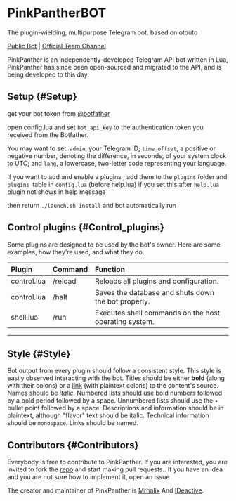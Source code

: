 # PinkPantherBOT


The plugin-wielding, multipurpose Telegram bot.
based on otouto

[Public Bot](http://telegram.me/pinkpantherbot) | [Official  Team Channel](http://telegram.me/royalteamch)

PinkPanther is an independently-developed Telegram API bot written in Lua, PinkPanther has since been open-sourced and migrated to the API, and is being developed to this day.

## Setup {#Setup}
get your bot token from [@botfather](http://telegram.me/botfather)

open config.lua and set `bot_api_key` to the authentication token you received from the Botfather.

You may want to set: `admin`, your Telegram ID; `time_offset`, a positive or negative number, denoting the difference, in seconds, of your system clock to UTC; and `lang`, a lowercase, two-letter code representing your language.

If you want to add and enable a plugins , add them to the `plugins` folder and `plugins `table in `config.lua` (before help.lua) if you set this after `help.lua` plugin not shows in help message

then return
`./launch.sh install`
and bot automatically run


## Control plugins {#Control_plugins}
Some plugins are designed to be used by the bot's owner. Here are some examples, how they're used, and what they do.

| Plugin | Command | Function |
|:-------|:--------|:---------|
| control.lua | /reload | Reloads all plugins and configuration. |
| control.lua | /halt | Saves the database and shuts down the bot properly. |
| shell.lua | /run | Executes shell commands on the host operating system. |

* * *


## Style {#Style}
Bot output from every plugin should follow a consistent style. This style is easily observed interacting with the bot.
Titles should be either **bold** (along with their colons) or a [link](http://otou.to) (with plaintext colons) to the content's source. Names should be _italic_. Numbered lists should use bold numbers followed by a bold period followed by a space. Unnumbered lists should use the • bullet point followed by a space. Descriptions and information should be in plaintext, although "flavor" text should be italic. Technical information should be `monospace`. Links should be named.

## Contributors {#Contributors}
Everybody is free to contribute to PinkPanther. If you are interested, you are invited to fork the [repo](http://github.com/royalteam/PinkPantherBot) and start making pull requests.. If you have an idea and you are not sure how to implement it, open an issue

The creator and maintainer of PinkPanther is [Mrhalix](http://telegram.me/mrhalix) And [IDeactive](http://telegram.me/IDeactive).
